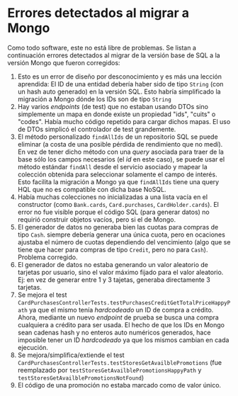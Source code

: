 # Errores detectados al migrar a Mongo

Como todo software, este no está libre de problemas. Se listan a continuación errores detectados al migrar de la versión base de SQL a la versión Mongo que fueron corregidos:

1. Esto es un error de diseño por desconocimiento y es más una lección aprendida: El ID de una entidad debería haber sido de tipo `String` (con un hash auto generado) en la versión SQL. Esto habría simplificado la migración a Mongo dónde los IDs son de tipo `String`
2. Hay varios _endpoints_ (de test) que no estaban usando DTOs sino simplemente un mapa en donde existe un propiedad "ids", "cuits" o "codes". Había mucho código repetido para cargar dichos mapas. El uso de DTOs simplicó el controlador de test grandemente.
3. El método personalizado `findAllIds` de un repositorio SQL se puede eliminar (a costa de una posible pérdida de rendimiento que no medí). En vez de tener dicho método con una _query_ asociada para traer de la base sólo los campos necesarios (el _id_ en este caso), se puede usar el método estándar `findAll` desde el servicio asociado y mapear la colección obtenida para seleccionar solamente el campo de interés. Esto facilita la migración a Mongo ya que `findAllIds` tiene una query HQL que no es compatible con dicha base NoSQL.
4. Había muchas colecciones no inicializadas a una lista vacía en el constructor (como `Bank.cards`, `Card.purchases`, `CardHolder.cards`). El error no fue visible porque el código SQL (para generar datos) no requirió construir objetos vacíos, pero si el de Mongo.
5. El generador de datos no generaba bien las cuotas para compras de tipo `Cash`. siempre debería generar una única cuota, pero en ocaciones ajustaba el número de cuotas dependiendo del vencimiento (algo que se tiene que hacer para compras de tipo `Credit`, pero no para `Cash`). Problema corregido.
6. El generador de datos no estaba generando un valor aleatorio de tarjetas por usuario, sino el valor máximo fijado para el valor aleatorio. Ej: en vez de generar entre 1 y 3 tajetas, generaba directamente 3 tarjetas.
7. Se mejora el test `CardPurchasesControllerTests.testPurchasesCreditGetTotalPriceHappyPath` ya que el mismo tenía _hardcodeado_ un ID de compra a crédito. Ahora, mediante un nuevo _endpoint_ de prueba se busca una compra cualquiera a crédito para ser usada. El hecho de que los IDs en Mongo sean cadenas hash y no enteros auto numéricos generados, hace imposible tener un ID _hardcodeado_ ya que los mismos cambian en cada ejecución.
8. Se mejora/simplifica/extiende el test `CardPurchasesControllerTests.testStoresGetAvailblePromotions` (fue reemplazado por `testStoresGetAvailblePromotionsHappyPath` y `testStoresGetAvailblePromotionsNotFound`)
9. El código de una promoción no estaba marcado como de valor único.